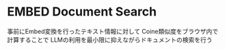 # EMBED Document Search

事前にEmbed変換を行ったテキスト情報に対して
Coine類似度をブラウザ内で計算することで
LLMの利用を最小限に抑えながらドキュメントの検索を行う



